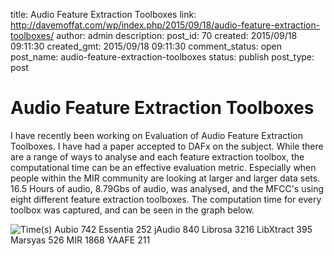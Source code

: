 title: Audio Feature Extraction Toolboxes
link: http://davemoffat.com/wp/index.php/2015/09/18/audio-feature-extraction-toolboxes/
author: admin
description: 
post_id: 70
created: 2015/09/18 09:11:30
created_gmt: 2015/09/18 09:11:30
comment_status: open
post_name: audio-feature-extraction-toolboxes
status: publish
post_type: post

# Audio Feature Extraction Toolboxes

I have recently been working on Evaluation of Audio Feature Extraction Toolboxes. I have had a paper accepted to DAFx on the subject. While there are a range of ways to analyse and each feature extraction toolbox, the computational time can be an effective evaluation metric. Especially when people within the MIR community are looking at larger and larger data sets. 16.5 Hours of audio, 8.79Gbs of audio, was analysed, and the MFCC's using eight different feature extraction toolboxes. The computation time for every toolbox was captured, and can be seen in the graph below.

![Time\(s\) Aubio	742 Essentia	252 jAudio	840 Librosa	3216 LibXtract	395 Marsyas	526 MIR	1868 YAAFE	211](/wp-content/uploads/2015/09/ComputationTime.png)